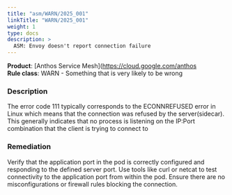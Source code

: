 ```yaml
---
title: "asm/WARN/2025_001"
linkTitle: "WARN/2025_001"
weight: 1
type: docs
description: >
  ASM: Envoy doesn't report connection failure
---
```

**Product**: [Anthos Service Mesh](https://cloud.google.com/anthos \
**Rule class**: WARN - Something that is very likely to be wrong

### Description

The error code 111 typically corresponds to the ECONNREFUSED error in Linux
which means that the connection was refused by the server(sidecar). This
generally indicates that no process is listening on the IP:Port combination that
the client is trying to connect to

### Remediation

Verify that the application port in the pod is correctly configured and
responding to the defined server port. Use tools like curl or netcat to test
connectivity to the application port from within the pod. Ensure there are no
misconfigurations or firewall rules blocking the connection.
